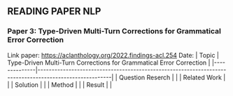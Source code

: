 ## READING PAPER NLP
### Paper 3: Type-Driven Multi-Turn Corrections for Grammatical Error Correction
Link paper: https://aclanthology.org/2022.findings-acl.254
Date: 
| Topic        |                         Type-Driven Multi-Turn Corrections for Grammatical Error Correction                                  |
|--------------|--------------------------------------------------------------------------------------------------------|
| Question Reserch    |  |
| Related Work |   |
| Solution     |   |
| Method       | |
| Result       | |

